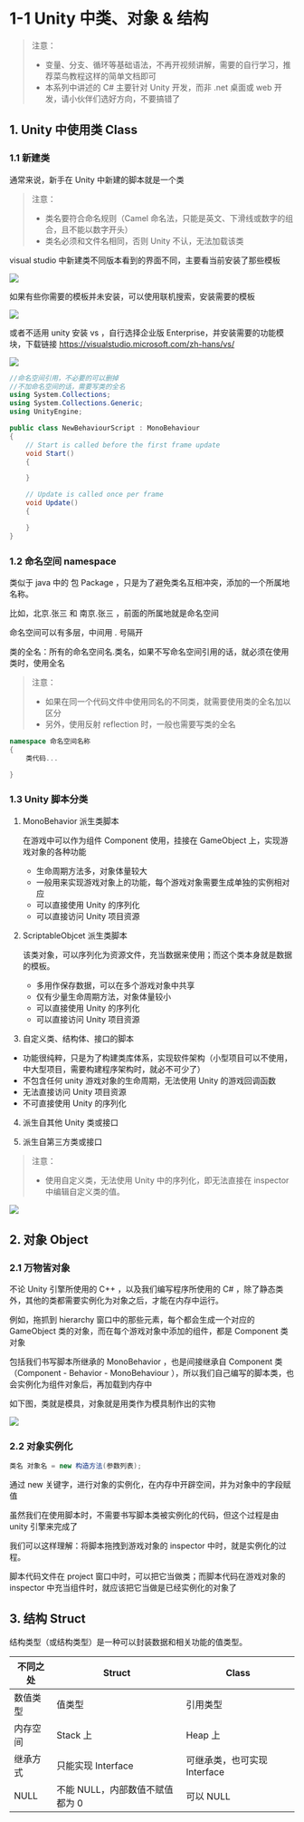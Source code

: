 # 1-1 Unity 中类、对象 & 结构

> 注意：
>
> - 变量、分支、循环等基础语法，不再开视频讲解，需要的自行学习，推荐菜鸟教程这样的简单文档即可
> - 本系列中讲述的 C# 主要针对 Unity 开发，而非 .net 桌面或 web 开发，请小伙伴们选好方向，不要搞错了

## 1. Unity 中使用类 Class

### 1.1 新建类

通常来说，新手在 Unity 中新建的脚本就是一个类

> 注意：
>
> - 类名要符合命名规则（Camel 命名法，只能是英文、下滑线或数字的组合，且不能以数字开头）
> - 类名必须和文件名相同，否则 Unity 不认，无法加载该类

visual studio 中新建类不同版本看到的界面不同，主要看当前安装了那些模板

![](../../../imgs/vsnew.png)

如果有些你需要的模板并未安装，可以使用联机搜索，安装需要的模板

![](../../../imgs/vsnew01.png)

或者不适用 unity 安装 vs ，自行选择企业版 Enterprise，并安装需要的功能模块，下载链接 https://visualstudio.microsoft.com/zh-hans/vs/

![](../../../imgs/vsdown.png)

```C#
//命名空间引用，不必要的可以删掉
//不加命名空间的话，需要写类的全名
using System.Collections;
using System.Collections.Generic;
using UnityEngine;

public class NewBehaviourScript : MonoBehaviour
{
    // Start is called before the first frame update
    void Start()
    {

    }

    // Update is called once per frame
    void Update()
    {

    }
}

```

### 1.2 命名空间 namespace

类似于 java 中的 包 Package ，只是为了避免类名互相冲突，添加的一个所属地名称。

比如，北京.张三 和 南京.张三 ，前面的所属地就是命名空间

命名空间可以有多层，中间用 . 号隔开

类的全名：所有的命名空间名.类名，如果不写命名空间引用的话，就必须在使用类时，使用全名

> 注意：
>
> - 如果在同一个代码文件中使用同名的不同类，就需要使用类的全名加以区分
> - 另外，使用反射 reflection 时，一般也需要写类的全名

```C#
namespace 命名空间名称
{
    类代码...

}
```

### 1.3 Unity 脚本分类

1. MonoBehavior 派生类脚本

    在游戏中可以作为组件 Component 使用，挂接在 GameObject 上，实现游戏对象的各种功能

   - 生命周期方法多，对象体量较大
   - 一般用来实现游戏对象上的功能，每个游戏对象需要生成单独的实例相对应
   - 可以直接使用 Unity 的序列化
   - 可以直接访问 Unity 项目资源

2. ScriptableObjcet 派生类脚本

    该类对象，可以序列化为资源文件，充当数据来使用；而这个类本身就是数据的模板。

   - 多用作保存数据，可以在多个游戏对象中共享
   - 仅有少量生命周期方法，对象体量较小
   - 可以直接使用 Unity 的序列化
   - 可以直接访问 Unity 项目资源

3. 自定义类、结构体、接口的脚本

- 功能很纯粹，只是为了构建类库体系，实现软件架构（小型项目可以不使用，中大型项目，需要构建程序架构时，就必不可少了）
- 不包含任何 unity 游戏对象的生命周期，无法使用 Unity 的游戏回调函数
- 无法直接访问 Unity 项目资源
- 不可直接使用 Unity 的序列化

4. 派生自其他 Unity 类或接口

5. 派生自第三方类或接口

> 注意：
> * 使用自定义类，无法使用 Unity 中的序列化，即无法直接在 inspector 中编辑自定义类的值。

![](../../../imgs/网络应用简图.png)

## 2. 对象 Object

### 2.1 万物皆对象

不论 Unity 引擎所使用的 C++ ，以及我们编写程序所使用的 C# ，除了静态类外，其他的类都需要实例化为对象之后，才能在内存中运行。

例如，拖抓到 hierarchy 窗口中的那些元素，每个都会生成一个对应的 GameObject 类的对象，而在每个游戏对象中添加的组件，都是 Component 类对象

包括我们书写脚本所继承的 MonoBehavior ，也是间接继承自 Component 类（Component - Behavior - MonoBehaviour ），所以我们自己编写的脚本类，也会实例化为组件对象后，再加载到内存中

如下图，类就是模具，对象就是用类作为模具制作出的实物

![](../../../imgs/类对象关系.png)

### 2.2 对象实例化

```C#
类名 对象名 = new 构造方法(参数列表);
```

通过 new 关键字，进行对象的实例化，在内存中开辟空间，并为对象中的字段赋值

虽然我们在使用脚本时，不需要书写脚本类被实例化的代码，但这个过程是由 unity 引擎来完成了

我们可以这样理解：将脚本拖拽到游戏对象的 inspector 中时，就是实例化的过程。

脚本代码文件在 project 窗口中时，可以把它当做类；而脚本代码在游戏对象的 inspector 中充当组件时，就应该把它当做是已经实例化的对象了

## 3. 结构 Struct

结构类型（或结构类型）是一种可以封装数据和相关功能的值类型。


| 不同之处 | Struct                          | Class                        |
| -------- | ------------------------------- | ---------------------------- |
| 数值类型 | 值类型                          | 引用类型                     |
| 内存空间 | Stack 上                        | Heap 上                      |
| 继承方式 | 只能实现 Interface              | 可继承类，也可实现 Interface |
| NULL     | 不能 NULL，内部数值不赋值都为 0 | 可以 NULL                    |



